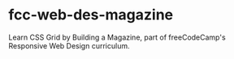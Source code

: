 # fcc-web-des-magazine
Learn CSS Grid by Building a Magazine, part of freeCodeCamp's Responsive Web Design curriculum.
